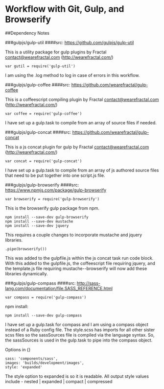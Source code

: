 # Workflow with Git, Gulp, and Browserify

##Dependency Notes

###gulpjs/gulp-util
####src: https://github.com/gulpjs/gulp-util

This is a utility package for gulp plugins by 
Fractal <contact@wearefractal.com> (http://wearefractal.com/)
	
	var gutil = require('gulp-util')


I am using the .log method to log in case of errors in this workflow.

###gulpjs/gulp-coffee
####src: https://github.com/wearefractal/gulp-coffee

This is a coffeescript compiling plugin by 
Fractal <contact@wearefractal.com> (http://wearefractal.com/)

	var coffee = require('gulp-coffee')

I have set up a gulp.task to compile from an array of source files
if needed.

###gulpjs/gulp-concat
####src: https://github.com/wearefractal/gulp-concat

This is a js concat plugin for gulp by 
Fractal <contact@wearefractal.com> (http://wearefractal.com/)

	
	var concat = require('gulp-concat')
	

I have set up a gulp.task to compile from an array of js authored source files
that need to be put together into one script.js file.

###gulpjs/gulp-browserify
####src: https://www.npmjs.com/package/gulp-browserify

	var browserify = require('gulp-browserify')

This is the browserify gulp package from npm.
	
	npm install --save-dev gulp-browserify
	npm install --save-dev mustache
	npm install --save-dev jquery

This requires a couple changes to incorporate mustache and jquery libraries.

	.pipe(browserify())

This was added to the gulpfile.js within the js concat task run code block.
With this added to the gulpfile.js, the coffeescript file requiring jquery, and the template.js
file requiring mustache--browserify will now add these libraries dynamically.

###gulpjs/gulp-compass
####src: http://sass-lang.com/documentation/file.SASS_REFERENCE.html

	var compass = require('gulp-compass')

npm install:

	npm install --save-dev gulp-compass

I have set up a gulp.task for compass and I am using a compass object instead of a 
Ruby config file. The style.scss has imports for all other sister scss files so the sassSources
file is compiled via the language syntax. So, the sassSources is used in the gulp.task to pipe into
the compass object. 

Options in {}

	sass: 'components/sass',
	images: 'builds/development/images',
	style: 'expanded'

The style option to expanded is so it is readable. All output style values include -
nested | expanded | compact | compressed